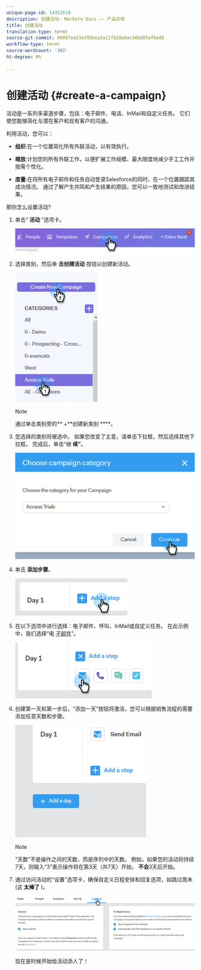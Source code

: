 ```yaml
---
unique-page-id: 14352618
description: 创建活动- Marketo Docs —— 产品文档
title: 创建活动
translation-type: tm+mt
source-git-commit: 00887ea53e395bea3a11fd28e0ac98b085ef6ed8
workflow-type: tm+mt
source-wordcount: '302'
ht-degree: 0%

---
```



# 创建活动 {#create-a-campaign}

活动是一系列多渠道步骤，包括：电子邮件、电话、InMail和自定义任务。 它们使您能够简化与潜在客户和现有客户的沟通。

利用活动，您可以：

* **组织**:在一个位置简化所有外联活动，以有效执行。

* **缩放**:计划您的所有外联工作，以便扩展工作规模、最大限度地减少手工工作并按需个性化。
* **度量**:在将所有电子邮件和任务自动登录Salesforce的同时，在一个位置跟踪其成功情况。 通过了解产生共鸣和产生结果的原因，您可以一致地测试和改进结果。

那你怎么设置活动?

1. 单击“ **活动** ”选项卡。

   ![](assets/one-1.png)

1. 选择类别，然后单 **击创建活动** 按钮以创建新活动。

   ![](assets/two-1.png)

   >[!NOTE]
   >
   >通过单击类别旁的** +**创建新类别 ****。

1. 您选择的类别将被选中。 如果您改变了主意，请单击下拉框，然后选择其他下拉框。 完成后，单击“继 **续”**。

   ![](assets/three-1.png)

1. 单击 **添加步骤**。

   ![](assets/four-1.png)

1. 在以下选项中进行选择：电子邮件、呼叫、InMail或自定义任务。 在此示例中，我们选择“电 [子邮件](http://docs.marketo.com/display/DOCS/Campaign+Step+Types#CampaignStepTypes-Email)”。

   ![](assets/five-1.png)

1. 创建第一天和第一步后，“添加一天”按钮将激活，您可以根据销售流程的需要添加任意天数和步骤。

   ![](assets/six.png)

   >[!NOTE]
   >
   >“天数”不是操作之间的天数，而是序列中的天数。 例如，如果您的活动将持续7天，则输入“3”表示操作将在第3天（共7天）开始， **不会**3天后开始。

1. 通过访问活动的“设置”选项卡，确保自定义日程安排和回复选项，如跳过周末(这 **太棒了** )。

   ![](assets/seven.png)

   现在是时候开始给活动添人了！

